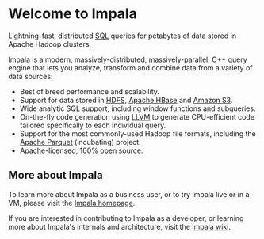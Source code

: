# Welcome to Impala

Lightning-fast, distributed [SQL](http://en.wikipedia.org/wiki/SQL) queries for petabytes
of data stored in Apache Hadoop clusters.

Impala is a modern, massively-distributed, massively-parallel, C++ query engine that lets
you analyze, transform and combine data from a variety of data sources:

* Best of breed performance and scalability.
* Support for data stored in [HDFS](https://hadoop.apache.org/),
  [Apache HBase](http://hbase.apache.org/) and [Amazon S3](http://aws.amazon.com/s3/).
* Wide analytic SQL support, including window functions and subqueries.
* On-the-fly code generation using [LLVM](http://llvm.org/) to generate CPU-efficient
  code tailored specifically to each individual query.
* Support for the most commonly-used Hadoop file formats, including the
  [Apache Parquet](https://parquet.incubator.apache.org/) (incubating) project.
* Apache-licensed, 100% open source.

## More about Impala

To learn more about Impala as a business user, or to try Impala live or in a VM, please
visit the [Impala homepage](https://impala.apache.org).

If you are interested in contributing to Impala as a developer, or learning more about
Impala's internals and architecture, visit the
[Impala wiki](https://cwiki.apache.org/confluence/display/IMPALA/Impala+Home).
